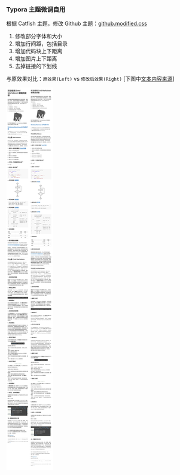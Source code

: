 ### Typora 主题微调自用

根据 Catfish 主题，修改 Github 主题：[github.modified.css](css/github.modified.css)

1. 修改部分字体和大小
2. 增加行间距，包括目录
3. 增加代码块上下距离
4. 增加图片上下距离
5. 去掉链接的下划线

与原效果对比：`原效果(Left)`  vs  `修改后效果(Right)`  \[下图中[文本内容来源](https://www.zybuluo.com/mdeditor)\]

![效果对比图](result/template.vs.jpg)

